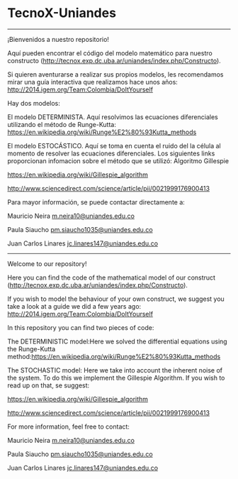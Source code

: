 # TecnoX-Uniandes

-------------------------------------------------------------------------------------------------------------------------------
¡Bienvenidos a nuestro repositorio! 

Aquí pueden encontrar el código del modelo matemático para nuestro constructo (http://tecnox.exp.dc.uba.ar/uniandes/index.php/Constructo). 

Si quieren aventurarse a realizar sus propios modelos, les recomendamos mirar una guía interactiva que realizamos hace unos años: http://2014.igem.org/Team:Colombia/DoItYourself

Hay dos modelos:

El modelo DETERMINISTA. Aquí resolvimos las ecuaciones diferenciales utilizando el método de Runge-Kutta: https://en.wikipedia.org/wiki/Runge%E2%80%93Kutta_methods

El modelo ESTOCÁSTICO. Aquí se toma en cuenta el ruido del la célula al momento de resolver las ecuaciones diferenciales. Los siguientes links proporcionan infomacion sobre el método que se utilizó: Algoritmo Gillespie

https://en.wikipedia.org/wiki/Gillespie_algorithm

http://www.sciencedirect.com/science/article/pii/0021999176900413

Para mayor información, se puede contactar directamente a:

Mauricio Neira
m.neira10@uniandes.edu.co

Paula Siaucho
pm.siaucho1035@uniandes.edu.co

Juan Carlos Linares
jc.linares147@uniandes.edu.co
 
-------------------------------------------------------------------------------------------------------------------------------
Welcome to our repository!

Here you can find the code of the mathematical model of our construct (http://tecnox.exp.dc.uba.ar/uniandes/index.php/Constructo). 

If you wish to model the behaviour of your own construct, we suggest you take a look at a guide we did a few years ago:
http://2014.igem.org/Team:Colombia/DoItYourself

In this repository you can find two pieces of code:

The DETERMINISTIC model:Here we solved the differential equations using the Runge-Kutta method:https://en.wikipedia.org/wiki/Runge%E2%80%93Kutta_methods

The STOCHASTIC model: Here we take into account the inherent noise of the system. To do this we implement the Gillespie Algorithm. If you wish to read up on that, se suggest:

https://en.wikipedia.org/wiki/Gillespie_algorithm

http://www.sciencedirect.com/science/article/pii/0021999176900413

For more information, feel free to contact:

Mauricio Neira
m.neira10@uniandes.edu.co

Paula Siaucho
pm.siaucho1035@uniandes.edu.co

Juan Carlos Linares
jc.linares147@uniandes.edu.co

